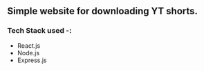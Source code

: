 ## Simple website for downloading YT shorts.

### Tech Stack used -:
* React.js
* Node.js
* Express.js